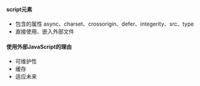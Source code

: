 #### script元素
- 包含的属性
async、charset、crossorigin、defer、integerity、src、type
- 直接使用、嵌入外部文件
#### 使用外部JavaScript的理由
- 可维护性
- 缓存
- 适应未来
